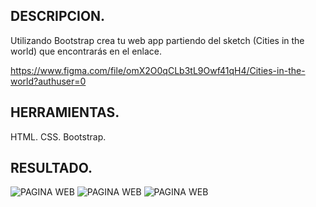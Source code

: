 ## DESCRIPCION.

  Utilizando Bootstrap crea tu web app partiendo del sketch (Cities in the world) que encontrarás en el enlace.

  https://www.figma.com/file/omX2O0qCLb3tL9Owf41qH4/Cities-in-the-world?authuser=0

  ## HERRAMIENTAS.

  HTML.
  CSS.
  Bootstrap.

  ## RESULTADO.

  ![PAGINA WEB](img/readme.png)
  ![PAGINA WEB](img/readme1.png)
  ![PAGINA WEB](img/readme2.png)

